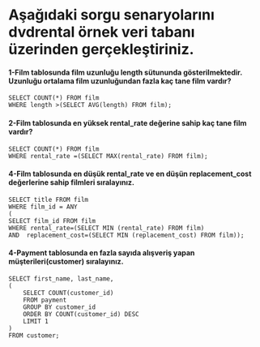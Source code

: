 # Aşağıdaki sorgu senaryolarını dvdrental örnek veri tabanı üzerinden gerçekleştiriniz.


#### 1-Film tablosunda film uzunluğu length sütununda gösterilmektedir. Uzunluğu ortalama film uzunluğundan fazla kaç tane film vardır?
```
SELECT COUNT(*) FROM film
WHERE length >(SELECT AVG(length) FROM film);
```
#### 2-Film tablosunda en yüksek rental_rate değerine sahip kaç tane film vardır?
```
SELECT COUNT(*) FROM film
WHERE rental_rate =(SELECT MAX(rental_rate) FROM film);
```
#### 4-Film tablosunda en düşük rental_rate ve en düşün replacement_cost değerlerine sahip filmleri sıralayınız.
```
SELECT title FROM film
WHERE film_id = ANY
(
SELECT film_id FROM film
WHERE rental_rate=(SELECT MIN (rental_rate) FROM film)
AND  replacement_cost=(SELECT MIN (replacement_cost) FROM film));
```
#### 4-Payment tablosunda en fazla sayıda alışveriş yapan müşterileri(customer) sıralayınız.
```
SELECT first_name, last_name,
(
    SELECT COUNT(customer_id) 
    FROM payment 
    GROUP BY customer_id
    ORDER BY COUNT(customer_id) DESC
    LIMIT 1
)
FROM customer;
```